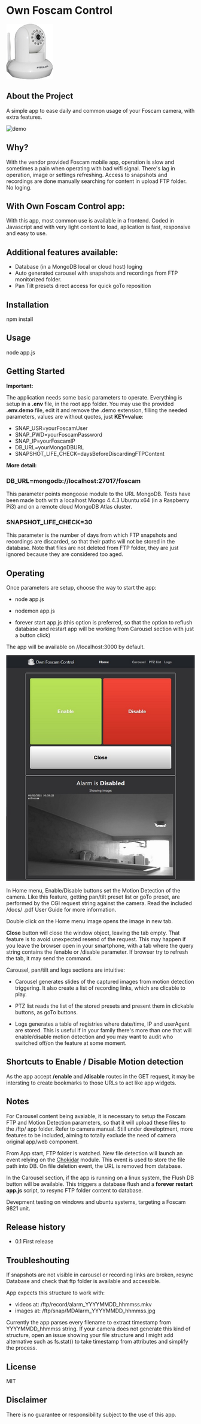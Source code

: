 # Own Foscam Control

![logo](./public/icon.png)

## About the Project</h2>

A simple app to ease daily and common usage of your Foscam camera, with extra features.

![demo](./docs/demo2.gif)

## Why?

With the vendor provided Foscam mobile app, operation is slow and sometimes a pain when operating with bad wifi signal. There's lag in operation, image or settings refreshing. Access to snapshots and recordings are done manually searching for content in upload FTP folder. No loging.

## With Own Foscam Control app:

With this app, most common use is available in a frontend. Coded in Javascript and with very light content to load, aplication is fast, responsive and easy to use.

## Additional features available:

- Database (in a MongoDB local or cloud host) loging
- Auto generated carousel with snapshots and recordings from FTP monitorized folder.
- Pan Tilt presets direct access for quick goTo reposition

## Installation

npm install

## Usage

node app.js

## Getting Started

**Important:**

The application needs some basic parameters to operate. Everything is setup in a **.env** file, in the root app folder. You may use the provided **.env.demo** file, edit it and remove the .demo extension, filling the needed parameters, values are without quotes, just **KEY=value**:

- SNAP_USR=yourFoscamUser
- SNAP_PWD=yourFoscamPassword
- SNAP_IP=yourFoscamIP
- DB_URL=yourMongoDBURL
- SNAPSHOT_LIFE_CHECK=daysBeforeDiscardingFTPContent

**More detail:**

### DB_URL=mongodb://localhost:27017/foscam

This parameter points mongoose module to the URL MongoDB. Tests have been made both with a localhost Mongo 4.4.3 Ubuntu x64 (in a Raspberry Pi3) and on a remote cloud MongoDB Atlas cluster.

### SNAPSHOT_LIFE_CHECK=30

This parameter is the number of days from which FTP snapshots and recordings are discarded, so that their paths will not be stored in the database. Note that files are not deleted from FTP folder, they are just ignored because they are considered too aged.

## Operating

Once parameters are setup, choose the way to start the app:

- node app.js

- nodemon app.js

- forever start app.js (this option is preferred, so that the option to reflush database and restart app will be working from Carousel section with just a button click)

The app will be available on //localhost:3000 by default.

![home](./docs/home.jpg)

In Home menu, Enable/Disable buttons set the Motion Detection of the camera. Like this feature, getting pan/tilt preset list or goTo preset, are performed by the CGI request string against the camera. Read the included /docs/ .pdf User Guide for more information.

Double click on the Home menu image opens the image in new tab.

**Close** button will close the window object, leaving the tab empty. That feature is to avoid unexpected resend of the request. This may happen if you leave the browser open in your smartphone, with a tab where the query string contains the /enable or /disable parameter. If browser try to refresh the tab, it may send the command.

Carousel, pan/tilt and logs sections are intuitive:

- Carousel generates slides of the captured images from motion detection triggering. It also create a list of recording links, which are clicable to play.

- PTZ list reads the list of the stored presets and present them in clickable buttons, as goTo buttons.

- Logs generates a table of registries where date/time, IP and userAgent are stored. This is useful if in your family there's more than one that will enable/disable motion detection and you may want to audit who switched off/on the feature at some moment.

## Shortcuts to Enable / Disable Motion detection

As the app accept **/enable** and **/disable** routes in the GET request, it may be intersting to create bookmarks to those URLs to act like app widgets.

## Notes

For Carousel content being avaiable, it is necessary to setup the Foscam FTP and Motion Detection parameters, so that it will upload these files to the /ftp/ app folder. Refer to camera manual.
Still under developtment, more features to be included, aiming to totally exclude the need of camera original app/web component.

From App start, FTP folder is watched. New file detection will launch an event relying on the [Chokidar](https://github.com/paulmillr/chokidar) module. This event is used to store the file path into DB.
On file deletion event, the URL is removed from database.

In the Carousel section, if the app is running on a linux system, the Flush DB button will be available. This triggers a database flush and a **forever restart app.js** script, to resync FTP folder content to database.

Devepment testing on windows and ubuntu systems, targeting a Foscam 9821 unit.

## Release history

- 0.1 First release

## Troubleshouting

If snapshots are not visible in carousel or recording links are broken, resync Database and check that ftp folder is available and accessible.

App expects this structure to work with:

- videos at: /ftp/record/alarm_YYYYMMDD_hhmmss.mkv
- images at: /ftp/snap/MDAlarm_YYYYMMDD_hhmmss.jpg

Currently the app parses every filename to extract timestamp from YYYYMMDD_hhmmss string. If your camera does not generate this kind of structure, open an issue showing your file structure and I might add alternative such as fs.stat() to take timestamp from attributes and simplify the process.

## License

MIT

## Disclaimer

There is no guarantee or responsibility subject to the use of this app.
